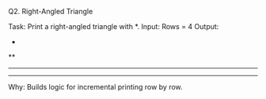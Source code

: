 Q2. Right-Angled Triangle

Task: Print a right-angled triangle with *.
Input: Rows = 4
Output:

*
**
***
****

Why: Builds logic for incremental printing row by row.